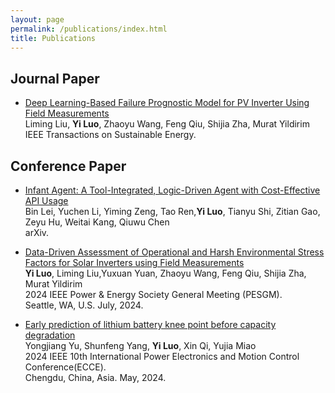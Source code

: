 ```yaml
---
layout: page
permalink: /publications/index.html
title: Publications
---
```




## Journal Paper


- [Deep Learning-Based Failure Prognostic Model for PV Inverter Using Field Measurements](https://ieeexplore.ieee.org/abstract/document/10636809)<br>Liming Liu, **Yi Luo**, Zhaoyu Wang, Feng Qiu, Shijia Zha, Murat Yildirim<br> IEEE Transactions on Sustainable Energy.<be>



## Conference Paper
- [Infant Agent: A Tool-Integrated, Logic-Driven Agent with Cost-Effective API Usage](https://arxiv.org/abs/2411.01114)<br> Bin Lei, Yuchen Li, Yiming Zeng, Tao Ren,**Yi Luo**, Tianyu Shi, Zitian Gao, Zeyu Hu, Weitai Kang, Qiuwu Chen<br> 	arXiv.<be>

- [Data-Driven Assessment of Operational and Harsh Environmental Stress Factors for Solar Inverters using Field Measurements](ieeexplore.ieee.org/document/10760274)<br>**Yi Luo**, Liming Liu,Yuxuan Yuan, Zhaoyu Wang, Feng Qiu, Shijia Zha, Murat Yildirim<br> 2024 IEEE Power & Energy Society General Meeting (PESGM).<br>Seattle, WA, U.S. July, 2024.

- [Early prediction of lithium battery knee point before capacity degradation](https://ieeexplore.ieee.org/abstract/document/10567378)<br> Yongjiang Yu, Shunfeng Yang, **Yi Luo**, Xin Qi, Yujia Miao <br> 2024 IEEE 10th International Power Electronics and Motion Control Conference(ECCE).<br>Chengdu, China, Asia. May, 2024.

  <br>


